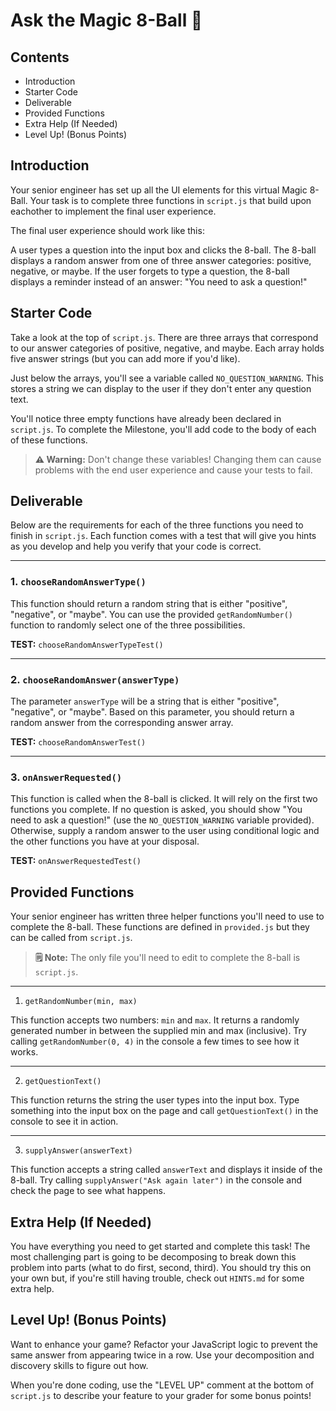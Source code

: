 # Ask the Magic 8-Ball 🎱

## Contents
- Introduction
- Starter Code
- Deliverable
- Provided Functions
- Extra Help (If Needed)
- Level Up! (Bonus Points)

## Introduction
Your senior engineer has set up all the UI elements for this virtual Magic 8-Ball. Your task is to complete three functions in `script.js` that build upon eachother to implement the final user experience.

The final user experience should work like this:

A user types a question into the input box and clicks the 8-ball. The 8-ball displays a random answer from one of three answer categories: positive, negative, or maybe. If the user forgets to type a question, the 8-ball displays a reminder instead of an answer: "You need to ask a question!"

## Starter Code
Take a look at the top of `script.js`. There are three arrays that correspond to our answer categories of positive, negative, and maybe. Each array holds five answer strings (but you can add more if you'd like). 

Just below the arrays, you'll see a variable called `NO_QUESTION_WARNING`. This stores a string we can display to the user if they don't enter any question text. 

You'll notice three empty functions have already been declared in `script.js`. To complete the Milestone, you'll add code to the body of each of these functions.

> **⚠️ Warning:** Don't change these variables! Changing them can cause problems with the end user experience and cause your tests to fail.

## Deliverable
Below are the requirements for each of the three functions you need to finish in `script.js`. Each function comes with a test that will give you hints as you develop and help you verify that your code is correct.
<hr>

### 1. **`chooseRandomAnswerType()`**
 
This function should return a random string that is either "positive", "negative", or "maybe". You can use 
 the provided `getRandomNumber()` function to randomly select one of the three possibilities.

**TEST:** `chooseRandomAnswerTypeTest()`
<hr>

### 2. **`chooseRandomAnswer(answerType)`**

The parameter `answerType` will be a string that is either "positive", "negative", or "maybe". Based on this parameter, you should return a random answer from the corresponding answer array.

**TEST:** `chooseRandomAnswerTest()`
<hr>

### 3. **`onAnswerRequested()`**

This function is called when the 8-ball is clicked. It will rely on the first two functions you complete. If no question is asked, you should show "You need to ask a question!" (use the `NO_QUESTION_WARNING` variable provided). Otherwise, supply a random answer to the user using conditional logic and the other functions you have at your disposal.

**TEST:** `onAnswerRequestedTest()`

## Provided Functions
Your senior engineer has written three helper functions you'll need to use to complete the 8-ball. These functions are defined in `provided.js` but they can be called from `script.js`. 

> **🗒 Note:** The only file you'll need to edit to complete the 8-ball is `script.js`.

<hr>

1. `getRandomNumber(min, max)`

This function accepts two numbers: `min` and `max`. It returns a randomly generated number in between the supplied min and max (inclusive). Try calling `getRandomNumber(0, 4)` in the console a few times to see how it works.
<hr>

2. `getQuestionText()`

This function returns the string the user types into the input box. Type something into the input box on the page and call `getQuestionText()` in the console to see it in action.
<hr>
    
3. `supplyAnswer(answerText)`

This function accepts a string called `answerText` and displays it inside of the 8-ball. Try calling `supplyAnswer("Ask again later")` in the console and check the page to see what happens.


## Extra Help (If Needed)

You have everything you need to get started and complete this task! The most challenging part is going to be decomposing to break down this problem into parts (what to do first, second, third). You should try this on your own but, if you're still having trouble, check out `HINTS.md` for some extra help.

## Level Up! (Bonus Points)

Want to enhance your game? Refactor your JavaScript logic to prevent the same answer from appearing twice in a row. Use your decomposition and discovery skills to figure out how. 

When you're done coding, use the "LEVEL UP" comment at the bottom of `script.js` to describe your feature to your grader for some bonus points!
